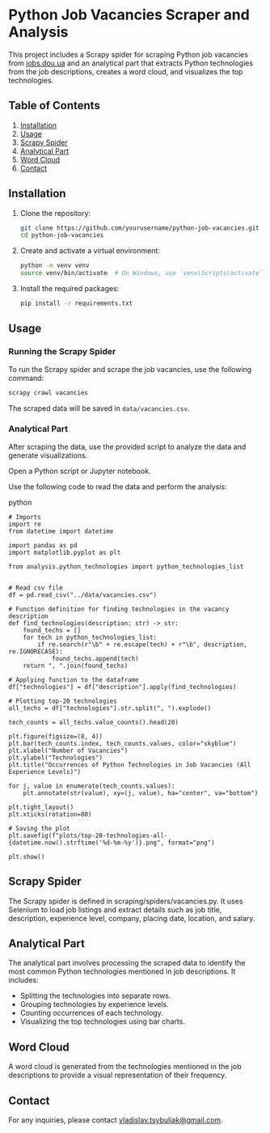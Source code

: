 # Python Job Vacancies Scraper and Analysis

This project includes a Scrapy spider for scraping Python job vacancies from [jobs.dou.ua](https://jobs.dou.ua/) and an analytical part that extracts Python technologies from the job descriptions, creates a word cloud, and visualizes the top technologies.

## Table of Contents
1. [Installation](#installation)
2. [Usage](#usage)
3. [Scrapy Spider](#scrapy-spider)
4. [Analytical Part](#analytical-part)
5. [Word Cloud](#word-cloud)
6. [Contact](#contact)

## Installation

1. Clone the repository:
    ```sh
    git clone https://github.com/yourusername/python-job-vacancies.git
    cd python-job-vacancies
    ```

2. Create and activate a virtual environment:
    ```sh
    python -m venv venv
    source venv/bin/activate  # On Windows, use `venv\Scripts\activate`
    ```

3. Install the required packages:
    ```sh
    pip install -r requirements.txt
    ```

## Usage

### Running the Scrapy Spider

To run the Scrapy spider and scrape the job vacancies, use the following command:
```sh
scrapy crawl vacancies
```

The scraped data will be saved in `data/vacancies.csv`.

### Analytical Part
After scraping the data, use the provided script to analyze the data and generate visualizations.

Open a Python script or Jupyter notebook.

Use the following code to read the data and perform the analysis:

python
```
# Imports
import re
from datetime import datetime

import pandas as pd
import matplotlib.pyplot as plt

from analysis.python_technologies import python_technologies_list


# Read csv file
df = pd.read_csv("../data/vacancies.csv")

# Function definition for finding technologies in the vacancy description
def find_technologies(description: str) -> str:
    found_techs = []
    for tech in python_technologies_list:
        if re.search(r"\b" + re.escape(tech) + r"\b", description, re.IGNORECASE):
            found_techs.append(tech)
    return ", ".join(found_techs)

# Applying function to the dataframe
df["technologies"] = df["description"].apply(find_technologies)

# Plotting top-20 technologies
all_techs = df["technologies"].str.split(", ").explode()

tech_counts = all_techs.value_counts().head(20)

plt.figure(figsize=(8, 4))
plt.bar(tech_counts.index, tech_counts.values, color="skyblue")
plt.xlabel("Number of Vacancies")
plt.ylabel("Technologies")
plt.title("Occurrences of Python Technologies in Job Vacancies (All Experience Levels)")

for j, value in enumerate(tech_counts.values):
    plt.annotate(str(value), xy=(j, value), ha="center", va="bottom")

plt.tight_layout()
plt.xticks(rotation=80)

# Saving the plot
plt.savefig(f"plots/top-20-technologies-all-{datetime.now().strftime('%d-%m-%y')}.png", format="png")

plt.show()

```

## Scrapy Spider
The Scrapy spider is defined in scraping/spiders/vacancies.py. It uses Selenium to load job listings and extract details such as job title, description, experience level, company, placing date, location, and salary.

## Analytical Part
The analytical part involves processing the scraped data to identify the most common Python technologies mentioned in job descriptions. It includes:

* Splitting the technologies into separate rows.
* Grouping technologies by experience levels.
* Counting occurrences of each technology.
* Visualizing the top technologies using bar charts.

## Word Cloud
A word cloud is generated from the technologies mentioned in the job descriptions to provide a visual representation of their frequency.

## Contact
For any inquiries, please contact [vladislav.tsybuliak@gmail.com](mailto:vladislav.tsybuliak@gmail.com).
